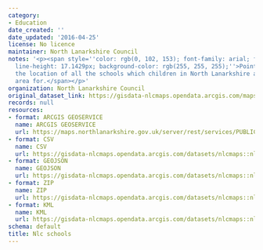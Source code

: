 ```yaml
---
category:
- Education
date_created: ''
date_updated: '2016-04-25'
license: No licence
maintainer: North Lanarkshire Council
notes: '<p><span style=''color: rgb(0, 102, 153); font-family: arial; font-size: 12px;
  line-height: 17.1429px; background-color: rgb(255, 255, 255);''>Points depicting
  the location of all the schools which children in North Lanarkshire are in the catchment
  area for.</span></p>'
organization: North Lanarkshire Council
original_dataset_link: https://gisdata-nlcmaps.opendata.arcgis.com/maps/nlcmaps::nlc-schools-1
records: null
resources:
- format: ARCGIS GEOSERVICE
  name: ARCGIS GEOSERVICE
  url: https://maps.northlanarkshire.gov.uk/server/rest/services/PUBLIC/OPEN_DATA_LAYERS/FeatureServer/7
- format: CSV
  name: CSV
  url: https://gisdata-nlcmaps.opendata.arcgis.com/datasets/nlcmaps::nlc-schools-1.csv?outSR=%7B%22latestWkid%22%3A27700%2C%22wkid%22%3A27700%7D
- format: GEOJSON
  name: GEOJSON
  url: https://gisdata-nlcmaps.opendata.arcgis.com/datasets/nlcmaps::nlc-schools-1.geojson?outSR=%7B%22latestWkid%22%3A27700%2C%22wkid%22%3A27700%7D
- format: ZIP
  name: ZIP
  url: https://gisdata-nlcmaps.opendata.arcgis.com/datasets/nlcmaps::nlc-schools-1.zip?outSR=%7B%22latestWkid%22%3A27700%2C%22wkid%22%3A27700%7D
- format: KML
  name: KML
  url: https://gisdata-nlcmaps.opendata.arcgis.com/datasets/nlcmaps::nlc-schools-1.kml?outSR=%7B%22latestWkid%22%3A27700%2C%22wkid%22%3A27700%7D
schema: default
title: Nlc schools
---
```

